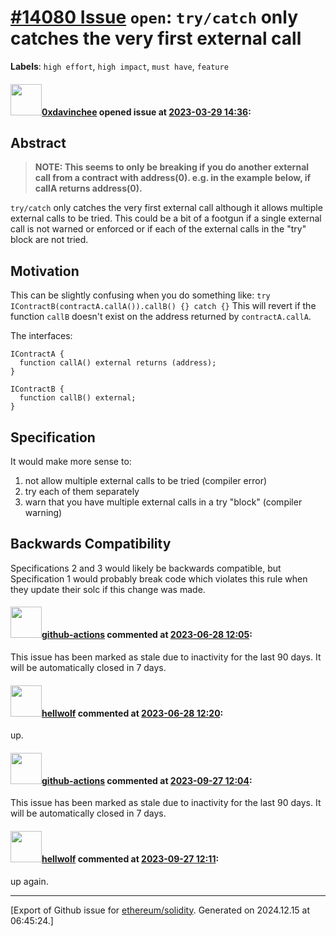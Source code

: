 # [\#14080 Issue](https://github.com/ethereum/solidity/issues/14080) `open`: `try/catch` only catches the very first external call
**Labels**: `high effort`, `high impact`, `must have`, `feature`


#### <img src="https://avatars.githubusercontent.com/u/20151633?u=b1f54d883e03f4c08f3e974bd86253da7a60b2d5&v=4" width="50">[0xdavinchee](https://github.com/0xdavinchee) opened issue at [2023-03-29 14:36](https://github.com/ethereum/solidity/issues/14080):

## Abstract
> **NOTE: This seems to only be breaking if you do another external call from a contract with address(0). e.g. in the example below, if callA returns address(0).**

`try/catch` only catches the very first external call although it allows multiple external calls to be tried. This could be a bit of a footgun if a single external call is not warned or enforced or if each of the external calls in the "try" block are not tried.

## Motivation

<!--In this section you describe how you propose to address the problem you described earlier, including by giving one or more exemplary source code snippets for demonstration.-->
This can be slightly confusing when you do something like: `try IContractB(contractA.callA()).callB() {} catch {}`
This will revert if the function `callB` doesn't exist on the address returned by `contractA.callA`.

The interfaces:
```
IContractA {
  function callA() external returns (address);
}

IContractB {
  function callB() external;
}
```


## Specification

It would make more sense to:
1. not allow multiple external calls to be tried (compiler error)
2. try each of them separately
3. warn that you have multiple external calls in a try "block" (compiler warning)

## Backwards Compatibility

Specifications 2 and 3 would likely be backwards compatible, but Specification 1 would probably break code which violates this rule when they update their solc if this change was made.

#### <img src="https://avatars.githubusercontent.com/in/15368?v=4" width="50">[github-actions](https://github.com/apps/github-actions) commented at [2023-06-28 12:05](https://github.com/ethereum/solidity/issues/14080#issuecomment-1611280782):

This issue has been marked as stale due to inactivity for the last 90 days.
It will be automatically closed in 7 days.

#### <img src="https://avatars.githubusercontent.com/u/186660?u=34e31ca87339d628b581acdca452a42700f86e1b&v=4" width="50">[hellwolf](https://github.com/hellwolf) commented at [2023-06-28 12:20](https://github.com/ethereum/solidity/issues/14080#issuecomment-1611301996):

up.

#### <img src="https://avatars.githubusercontent.com/in/15368?v=4" width="50">[github-actions](https://github.com/apps/github-actions) commented at [2023-09-27 12:04](https://github.com/ethereum/solidity/issues/14080#issuecomment-1737260529):

This issue has been marked as stale due to inactivity for the last 90 days.
It will be automatically closed in 7 days.

#### <img src="https://avatars.githubusercontent.com/u/186660?u=34e31ca87339d628b581acdca452a42700f86e1b&v=4" width="50">[hellwolf](https://github.com/hellwolf) commented at [2023-09-27 12:11](https://github.com/ethereum/solidity/issues/14080#issuecomment-1737269833):

up again.


-------------------------------------------------------------------------------



[Export of Github issue for [ethereum/solidity](https://github.com/ethereum/solidity). Generated on 2024.12.15 at 06:45:24.]
